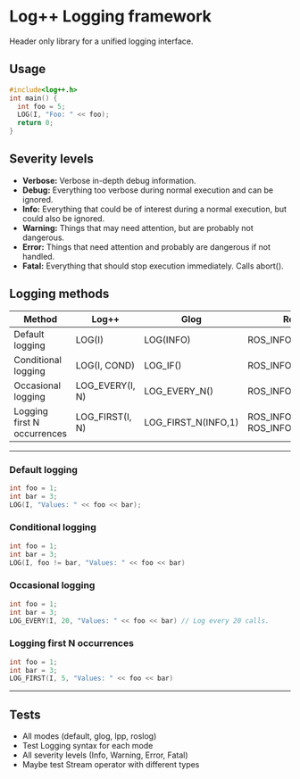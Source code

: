 # Log++ Logging framework

Header only library for a unified logging interface. 

## Usage

```c++
#include<log++.h>
int main() {
  int foo = 5;
  LOG(I, "Foo: " << foo);
  return 0;
}
```

## Severity levels

- **Verbose:** Verbose in-depth debug information.
- **Debug:** Everything too verbose during normal execution and can be ignored.
- **Info:** Everything that could be of interest during a normal execution, but could also be ignored.
- **Warning:** Things that may need attention, but are probably not dangerous.
- **Error:** Things that need attention and probably are dangerous if not handled.
- **Fatal:** Everything that should stop execution immediately. Calls abort().

## Logging methods
| Method                      | Log++           | Glog                | Roslog                           |
|-----------------------------|-----------------|---------------------|----------------------------------|
| Default logging             | LOG(I)          | LOG(INFO)           | ROS_INFO()                       |
| Conditional logging         | LOG(I, COND)    | LOG_IF()            | ROS_INFO_COND()                  |
| Occasional logging          | LOG_EVERY(I, N) | LOG_EVERY_N()       | ROS_INFO_THROTTLE()              |
| Logging first N occurrences | LOG_FIRST(I, N) | LOG_FIRST_N(INFO,1) | ROS_INFO_ONCE(), ROS_INFO_COND() |

***

### Default logging

```c++
int foo = 1;
int bar = 3;
LOG(I, "Values: " << foo << bar);
```

###  Conditional logging
```c++
int foo = 1;
int bar = 3;
LOG(I, foo != bar, "Values: " << foo << bar)
```

### Occasional logging
```c++
int foo = 1;
int bar = 3;
LOG_EVERY(I, 20, "Values: " << foo << bar) // Log every 20 calls.
```

### Logging first N occurrences
```c++
int foo = 1;
int bar = 3;
LOG_FIRST(I, 5, "Values: " << foo << bar)
```
***

## Tests

- All modes (default, glog, lpp, roslog)
- Test Logging syntax for each mode
- All severity levels (Info, Warning, Error, Fatal)
- Maybe test Stream operator with different types
